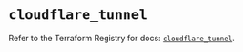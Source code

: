 # `cloudflare_tunnel`

Refer to the Terraform Registry for docs: [`cloudflare_tunnel`](https://registry.terraform.io/providers/cloudflare/cloudflare/4.50.0/docs/resources/tunnel).
